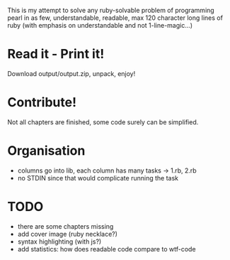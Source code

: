 This is my attempt to solve any ruby-solvable problem of programming
pearl in as few, understandable, readable, max 120 character long lines
of ruby (with emphasis on understandable and not 1-line-magic...)

Read it - Print it!
========
Download output/output.zip, unpack, enjoy!

Contribute!
===========
Not all chapters are finished, some code surely can be simplified.

Organisation
============
 - columns go into lib, each column has many tasks -> 1.rb, 2.rb
 - no STDIN since that would complicate running the task

TODO
====
 - there are some chapters missing
 - add cover image (ruby necklace?)
 - syntax highlighting (with js?)
 - add statistics: how does readable code compare to wtf-code